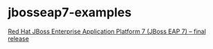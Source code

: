 # jbosseap7-examples

[Red Hat JBoss Enterprise Application Platform 7 (JBoss EAP 7) – final release](https://blog.akquinet.de/2016/05/18/red-hat-jboss-enterprise-application-platform-7-jboss-eap-7-final-release/)
